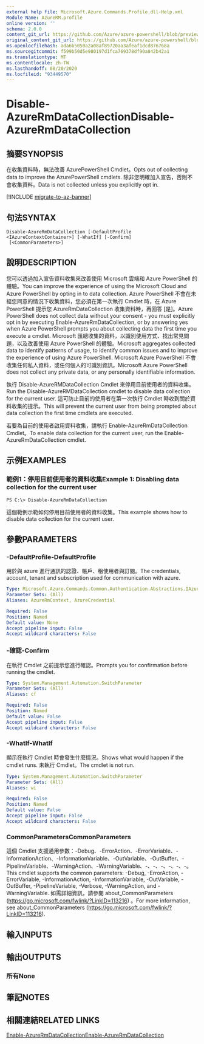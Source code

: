 ```yaml
---
external help file: Microsoft.Azure.Commands.Profile.dll-Help.xml
Module Name: AzureRM.profile
online version: ''
schema: 2.0.0
content_git_url: https://github.com/Azure/azure-powershell/blob/preview/src/ResourceManager/Profile/Commands.Profile/help/Disable-AzureRmDataCollection.md
original_content_git_url: https://github.com/Azure/azure-powershell/blob/preview/src/ResourceManager/Profile/Commands.Profile/help/Disable-AzureRmDataCollection.md
ms.openlocfilehash: ada6b5050a2a08af89720aa3afeaf1dcd876768a
ms.sourcegitcommit: f599b50d5e980197d1fca769378df90a842b42a1
ms.translationtype: MT
ms.contentlocale: zh-TW
ms.lasthandoff: 08/20/2020
ms.locfileid: "93449570"
---
```

# <span data-ttu-id="d2469-101">Disable-AzureRmDataCollection</span><span class="sxs-lookup"><span data-stu-id="d2469-101">Disable-AzureRmDataCollection</span></span>

## <span data-ttu-id="d2469-102">摘要</span><span class="sxs-lookup"><span data-stu-id="d2469-102">SYNOPSIS</span></span>
<span data-ttu-id="d2469-103">在收集資料時，無法改善 AzurePowerShell Cmdlet。</span><span class="sxs-lookup"><span data-stu-id="d2469-103">Opts out of collecting data to improve the AzurePowerShell cmdlets.</span></span> <span data-ttu-id="d2469-104">除非您明確加入宣告，否則不會收集資料。</span><span class="sxs-lookup"><span data-stu-id="d2469-104">Data is not collected unless you explicitly opt in.</span></span>

[!INCLUDE [migrate-to-az-banner](../../includes/migrate-to-az-banner.md)]

## <span data-ttu-id="d2469-105">句法</span><span class="sxs-lookup"><span data-stu-id="d2469-105">SYNTAX</span></span>

```
Disable-AzureRmDataCollection [-DefaultProfile <IAzureContextContainer>] [-WhatIf] [-Confirm]
 [<CommonParameters>]
```

## <span data-ttu-id="d2469-106">說明</span><span class="sxs-lookup"><span data-stu-id="d2469-106">DESCRIPTION</span></span>
<span data-ttu-id="d2469-107">您可以透過加入宣告資料收集來改善使用 Microsoft 雲端和 Azure PowerShell 的體驗。</span><span class="sxs-lookup"><span data-stu-id="d2469-107">You can improve the experience of using the Microsoft Cloud and Azure PowerShell by opting in to data collection.</span></span>
<span data-ttu-id="d2469-108">Azure PowerShell 不會在未經您同意的情況下收集資料，您必須在第一次執行 Cmdlet 時，在 Azure PowerShell 提示您 AzureRmDataCollection 收集資料時，再回答 [是]。</span><span class="sxs-lookup"><span data-stu-id="d2469-108">Azure PowerShell does not collect data without your consent - you must explicitly opt in by executing Enable-AzureRmDataCollection, or by answering yes when Azure PowerShell prompts you about collecting data the first time you execute a cmdlet.</span></span>
<span data-ttu-id="d2469-109">Microsoft 匯總收集的資料，以識別使用方式、找出常見問題，以及改善使用 Azure PowerShell 的體驗。</span><span class="sxs-lookup"><span data-stu-id="d2469-109">Microsoft aggregates collected data to identify patterns of usage, to identify common issues and to improve the experience of using Azure PowerShell.</span></span>
<span data-ttu-id="d2469-110">Microsoft Azure PowerShell 不會收集任何私人資料，或任何個人的可識別資訊。</span><span class="sxs-lookup"><span data-stu-id="d2469-110">Microsoft Azure PowerShell does not collect any private data, or any personally identifiable information.</span></span>

<span data-ttu-id="d2469-111">執行 Disable-AzureRMDataCollection Cmdlet 來停用目前使用者的資料收集。</span><span class="sxs-lookup"><span data-stu-id="d2469-111">Run the Disable-AzureRMDataCollection cmdlet to disable data collection for the current user.</span></span>
<span data-ttu-id="d2469-112">這可防止目前的使用者在第一次執行 Cmdlet 時收到關於資料收集的提示。</span><span class="sxs-lookup"><span data-stu-id="d2469-112">This will prevent the current user from being prompted about data collection the first time cmdlets are executed.</span></span>

<span data-ttu-id="d2469-113">若要為目前的使用者啟用資料收集，請執行 Enable-AzureRmDataCollection Cmdlet。</span><span class="sxs-lookup"><span data-stu-id="d2469-113">To enable data collection for the current user, run the Enable-AzureRmDataCollection cmdlet.</span></span>

## <span data-ttu-id="d2469-114">示例</span><span class="sxs-lookup"><span data-stu-id="d2469-114">EXAMPLES</span></span>

### <span data-ttu-id="d2469-115">範例1：停用目前使用者的資料收集</span><span class="sxs-lookup"><span data-stu-id="d2469-115">Example 1: Disabling data collection for the current user</span></span>
```
PS C:\> Disable-AzureRmDataCollection
```

<span data-ttu-id="d2469-116">這個範例示範如何停用目前使用者的資料收集。</span><span class="sxs-lookup"><span data-stu-id="d2469-116">This example shows how to disable data collection for the current user.</span></span> 

## <span data-ttu-id="d2469-117">參數</span><span class="sxs-lookup"><span data-stu-id="d2469-117">PARAMETERS</span></span>

### <span data-ttu-id="d2469-118">-DefaultProfile</span><span class="sxs-lookup"><span data-stu-id="d2469-118">-DefaultProfile</span></span>
<span data-ttu-id="d2469-119">用於與 azure 進行通訊的認證、帳戶、租使用者與訂閱。</span><span class="sxs-lookup"><span data-stu-id="d2469-119">The credentials, account, tenant and subscription used for communication with azure.</span></span>

```yaml
Type: Microsoft.Azure.Commands.Common.Authentication.Abstractions.IAzureContextContainer
Parameter Sets: (All)
Aliases: AzureRmContext, AzureCredential

Required: False
Position: Named
Default value: None
Accept pipeline input: False
Accept wildcard characters: False
```

### <span data-ttu-id="d2469-120">-確認</span><span class="sxs-lookup"><span data-stu-id="d2469-120">-Confirm</span></span>
<span data-ttu-id="d2469-121">在執行 Cmdlet 之前提示您進行確認。</span><span class="sxs-lookup"><span data-stu-id="d2469-121">Prompts you for confirmation before running the cmdlet.</span></span>

```yaml
Type: System.Management.Automation.SwitchParameter
Parameter Sets: (All)
Aliases: cf

Required: False
Position: Named
Default value: False
Accept pipeline input: False
Accept wildcard characters: False
```

### <span data-ttu-id="d2469-122">-WhatIf</span><span class="sxs-lookup"><span data-stu-id="d2469-122">-WhatIf</span></span>
<span data-ttu-id="d2469-123">顯示在執行 Cmdlet 時會發生什麼情況。</span><span class="sxs-lookup"><span data-stu-id="d2469-123">Shows what would happen if the cmdlet runs.</span></span> <span data-ttu-id="d2469-124">未執行 Cmdlet。</span><span class="sxs-lookup"><span data-stu-id="d2469-124">The cmdlet is not run.</span></span>

```yaml
Type: System.Management.Automation.SwitchParameter
Parameter Sets: (All)
Aliases: wi

Required: False
Position: Named
Default value: False
Accept pipeline input: False
Accept wildcard characters: False
```

### <span data-ttu-id="d2469-125">CommonParameters</span><span class="sxs-lookup"><span data-stu-id="d2469-125">CommonParameters</span></span>
<span data-ttu-id="d2469-126">這個 Cmdlet 支援通用參數：-Debug、-ErrorAction、-ErrorVariable、-InformationAction、-InformationVariable、-OutVariable、-OutBuffer、-PipelineVariable、-WarningAction、-WarningVariable、-、-、-、-、-、-。</span><span class="sxs-lookup"><span data-stu-id="d2469-126">This cmdlet supports the common parameters: -Debug, -ErrorAction, -ErrorVariable, -InformationAction, -InformationVariable, -OutVariable, -OutBuffer, -PipelineVariable, -Verbose, -WarningAction, and -WarningVariable.</span></span> <span data-ttu-id="d2469-127">如需詳細資訊，請參閱 about_CommonParameters (https://go.microsoft.com/fwlink/?LinkID=113216) 。</span><span class="sxs-lookup"><span data-stu-id="d2469-127">For more information, see about_CommonParameters (https://go.microsoft.com/fwlink/?LinkID=113216).</span></span>

## <span data-ttu-id="d2469-128">輸入</span><span class="sxs-lookup"><span data-stu-id="d2469-128">INPUTS</span></span>

## <span data-ttu-id="d2469-129">輸出</span><span class="sxs-lookup"><span data-stu-id="d2469-129">OUTPUTS</span></span>

### <span data-ttu-id="d2469-130">所有</span><span class="sxs-lookup"><span data-stu-id="d2469-130">None</span></span>

## <span data-ttu-id="d2469-131">筆記</span><span class="sxs-lookup"><span data-stu-id="d2469-131">NOTES</span></span>

## <span data-ttu-id="d2469-132">相關連結</span><span class="sxs-lookup"><span data-stu-id="d2469-132">RELATED LINKS</span></span>

[<span data-ttu-id="d2469-133">Enable-AzureRmDataCollection</span><span class="sxs-lookup"><span data-stu-id="d2469-133">Enable-AzureRmDataCollection</span></span>](./Enable-AzureRmDataCollection.md)

